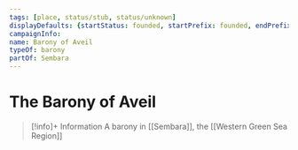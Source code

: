 ```yaml
---
tags: [place, status/stub, status/unknown]
displayDefaults: {startStatus: founded, startPrefix: founded, endPrefix: destroyed, endStatus: destroyed}
campaignInfo:
name: Barony of Aveil
typeOf: barony
partOf: Sembara
---
```

# The Barony of Aveil
>[!info]+ Information
> A barony in [[Sembara]], the [[Western Green Sea Region]]

